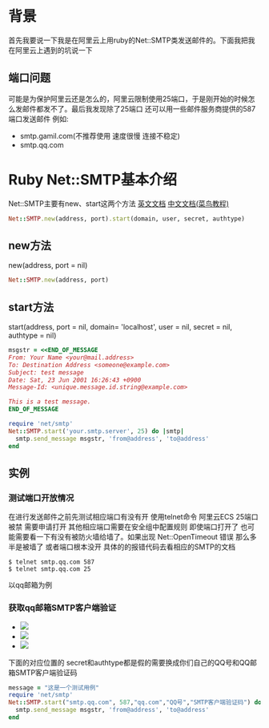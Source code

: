 # 背景

首先我要说一下我是在阿里云上用ruby的Net::SMTP类发送邮件的。下面我把我在阿里云上遇到的坑说一下
## 端口问题
 
可能是为保护阿里云还是怎么的，阿里云限制使用25端口，于是刚开始的时候怎么发邮件都发不了。最后我发现除了25端口 还可以用一些邮件服务商提供的587端口发送邮件 例如:
- smtp.gamil.com(不推荐使用  速度很慢 连接不稳定)
- smtp.qq.com

# Ruby  Net::SMTP基本介绍

Net::SMTP主要有new、start这两个方法   [英文文档](http://ruby-doc.org/stdlib-2.0.0/libdoc/net/smtp/rdoc/Net/SMTP.html)      [中文文档(菜鸟教程)](http://www.runoob.com/ruby/ruby-sending-email.html) 

```ruby
Net::SMTP.new(address, port).start(domain, user, secret, authtype)
```
## new方法 

new(address, port = nil)
```ruby
Net::SMTP.new(address, port)
```

## start方法 

start(address, port = nil, domain= 'localhost', user = nil, secret = nil, authtype = nil)
```ruby
msgstr = <<END_OF_MESSAGE
From: Your Name <your@mail.address>
To: Destination Address <someone@example.com>
Subject: test message
Date: Sat, 23 Jun 2001 16:26:43 +0900
Message-Id: <unique.message.id.string@example.com>

This is a test message.
END_OF_MESSAGE

require 'net/smtp'
Net::SMTP.start('your.smtp.server', 25) do |smtp|
  smtp.send_message msgstr, 'from@address', 'to@address'
end
```



## 实例

### 测试端口开放情况
在进行发送邮件之前先测试相应端口有没有开 使用telnet命令  阿里云ECS 25端口被禁  需要申请打开   其他相应端口需要在安全组中配置规则  即使端口打开了  也可能需要看一下有没有被防火墙给墙了。如果出现  Net::OpenTimeout 错误  那么多半是被墙了 或者端口根本没开  具体的的报错代码去看相应的SMTP的文档
```
$ telnet smtp.qq.com 587
$ telnet smtp.qq.com 25
```

以qq邮箱为例
### 获取qq邮箱SMTP客户端验证
- ![](https://ruby-china-files.b0.upaiyun.com/photo/2017/48623ffe-f86b-4a9f-a9b3-19e3a3795b3a.png!large)
- ![](https://ruby-china-files.b0.upaiyun.com/photo/2017/6c5d6165-f8d6-4967-a7ec-eb0d0472696a.png!large)
- ![](https://ruby-china-files.b0.upaiyun.com/photo/2017/16401e9c-55c1-4e12-8564-104e370be4fc.png!large)


下面的对应位置的 secret和authtype都是假的需要换成你们自己的QQ号和QQ邮箱SMTP客户端验证码 
```ruby
message = "这是一个测试用例"
require 'net/smtp'
Net::SMTP.start("smtp.qq.com", 587,"qq.com","QQ号","SMTP客户端验证码") do |smtp|
  smtp.send_message msgstr, 'from@address', 'to@address'
end
```

